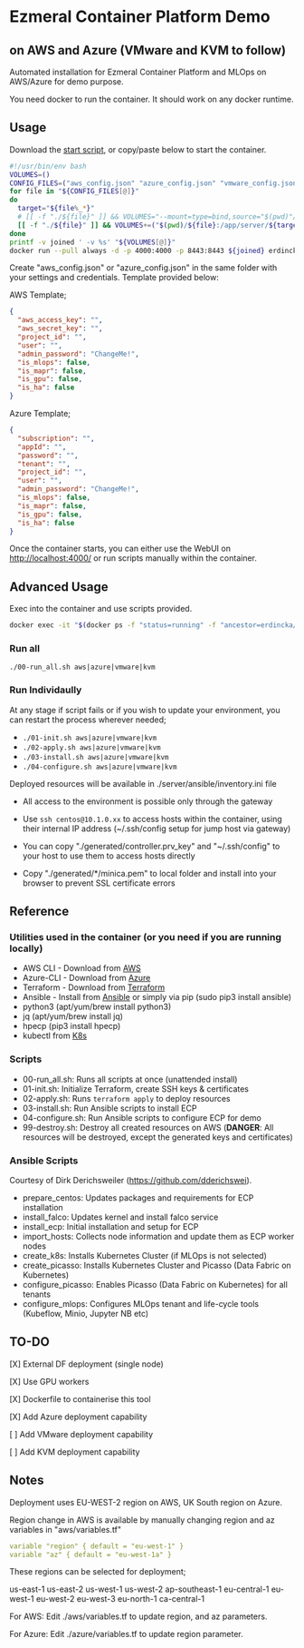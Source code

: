 # Ezmeral Container Platform Demo

## on AWS and Azure (VMware and KVM to follow)

Automated installation for Ezmeral Container Platform and MLOps on AWS/Azure for demo purpose.

You need docker to run the container. It should work on any docker runtime.

## Usage

Download the [start script](https://raw.githubusercontent.com/hpe-container-platform-community/ezdemo/main/start.sh), or copy/paste below to start the container.

```bash
#!/usr/bin/env bash
VOLUMES=()
CONFIG_FILES=("aws_config.json" "azure_config.json" "vmware_config.json" "kvm_config.json")
for file in "${CONFIG_FILES[@]}"
do
  target="${file%_*}"
  # [[ -f "./${file}" ]] && VOLUMES="--mount=type=bind,source="$(pwd)"/${file},target=/app/server/${target}/config.json ${VOLUMES}"
  [[ -f "./${file}" ]] && VOLUMES+=("$(pwd)/${file}:/app/server/${target}/config.json:rw")
done
printf -v joined ' -v %s' "${VOLUMES[@]}"
docker run --pull always -d -p 4000:4000 -p 8443:8443 ${joined} erdincka/ezdemo:latest
```

Create "aws_config.json" or "azure_config.json" in the same folder with your settings and credentials. Template provided below:

AWS Template;

```json
{
  "aws_access_key": "",
  "aws_secret_key": "",
  "project_id": "",
  "user": "",
  "admin_password": "ChangeMe!",
  "is_mlops": false,
  "is_mapr": false,
  "is_gpu": false,
  "is_ha": false
}
```

Azure Template;

```json
{
  "subscription": "",
  "appId": "",
  "password": "",
  "tenant": "",
  "project_id": "",
  "user": "",
  "admin_password": "ChangeMe!",
  "is_mlops": false,
  "is_mapr": false,
  "is_gpu": false,
  "is_ha": false
}
```

Once the container starts, you can either use the WebUI on <http://localhost:4000/> or run scripts manually within the container.

## Advanced Usage

Exec into the container and use scripts provided.

```bash
docker exec -it "$(docker ps -f "status=running" -f "ancestor=erdincka/ezdemo" -q)" /bin/bash
```

### Run all

```./00-run_all.sh aws|azure|vmware|kvm```

### Run Individaully

At any stage if script fails or if you wish to update your environment, you can restart the process wherever needed;

- `./01-init.sh aws|azure|vmware|kvm`
- `./02-apply.sh aws|azure|vmware|kvm`
- `./03-install.sh aws|azure|vmware|kvm`
- `./04-configure.sh aws|azure|vmware|kvm`

Deployed resources will be available in ./server/ansible/inventory.ini file

- All access to the environment is possible only through the gateway

- Use `ssh centos@10.1.0.xx` to access hosts within the container, using their internal IP address (~/.ssh/config setup for jump host via gateway)

- You can copy "./generated/controller.prv_key" and "~/.ssh/config" to your host to use them to access hosts directly

- Copy "./generated/*/minica.pem" to local folder and install into your browser to prevent SSL certificate errors

## Reference

### Utilities used in the container (or you need if you are running locally)

- AWS CLI - Download from [AWS](https://docs.aws.amazon.com/cli/latest/userguide/getting-started-install.html)
- Azure-CLI - Download from [Azure](https://docs.microsoft.com/en-us/cli/azure/install-azure-cli)
- Terraform - Download from [Terraform](https://www.terraform.io/downloads.html)
- Ansible - Install from [Ansible](https://docs.ansible.com/ansible/latest/installation_guide/intro_installation.html) or simply via pip (sudo pip3 install ansible)
- python3 (apt/yum/brew install python3)
- jq (apt/yum/brew install jq)
- hpecp (pip3 install hpecp)
- kubectl from [K8s](https://kubernetes.io/docs/tasks/tools/install-kubectl-linux/)

### Scripts

- 00-run_all.sh: Runs all scripts at once (unattended install)
- 01-init.sh: Initialize Terraform, create SSH keys & certificates
- 02-apply.sh: Runs `terraform apply` to deploy resources
- 03-install.sh: Run Ansible scripts to install ECP
- 04-configure.sh: Run Ansible scripts to configure ECP for demo
- 99-destroy.sh: Destroy all created resources on AWS (**DANGER**: All resources will be destroyed, except the generated keys and certificates)

### Ansible Scripts

Courtesy of Dirk Derichsweiler (<https://github.com/dderichswei>).

- prepare_centos: Updates packages and requirements for ECP installation
- install_falco: Updates kernel and install falco service
- install_ecp: Initial installation and setup for ECP
- import_hosts: Collects node information and update them as ECP worker nodes
- create_k8s: Installs Kubernetes Cluster (if MLOps is not selected)
- create_picasso: Installs Kubernetes Cluster and Picasso (Data Fabric on Kubernetes)
- configure_picasso: Enables Picasso (Data Fabric on Kubernetes) for all tenants
- configure_mlops: Configures MLOps tenant and life-cycle tools (Kubeflow, Minio, Jupyter NB etc)

## TO-DO

[X] External DF deployment (single node)

[X] Use GPU workers

[X] Dockerfile to containerise this tool

[X] Add Azure deployment capability

[ ] Add VMware deployment capability

[ ] Add KVM deployment capability

## Notes

Deployment uses EU-WEST-2 region on AWS, UK South region on Azure.

Region change in AWS is available by manually changing region and az variables in "aws/variables.tf"

```yaml
variable "region" { default = "eu-west-1" }
variable "az" { default = "eu-west-1a" }
```

These regions can be selected for deployment;

us-east-1
us-east-2
us-west-1
us-west-2
ap-southeast-1
eu-central-1
eu-west-1
eu-west-2
eu-west-3
eu-north-1
ca-central-1

For AWS:
Edit ./aws/variables.tf to update region, and az parameters.

For Azure:
Edit ./azure/variables.tf to update region parameter.
